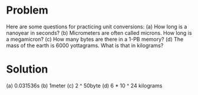 # Problem
Here are some questions for practicing unit conversions:
(a) How long is a nanoyear in seconds?
(b) Micrometers are often called microns. How long is a megamicron? 
(c) How many bytes are there in a 1-PB memory?
(d) The mass of the earth is 6000 yottagrams. What is that in kilograms?
# Solution
(a) 0.031536s
(b) 1meter
(c) 2 ^ 50byte
(d) 6 * 10 ^ 24 kilograms



